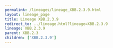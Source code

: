 ```yaml
---
permalink: /lineages/lineage_XBB.2.3.9.html
layout: lineage_page
title: Lineage XBB.2.3.9
redirect_to: ../lineage.html?lineage=XBB.2.3.9
lineage: XBB.2.3.9
parent: XBB.2.3
children: ['XBB.2.3.9']
---
```

